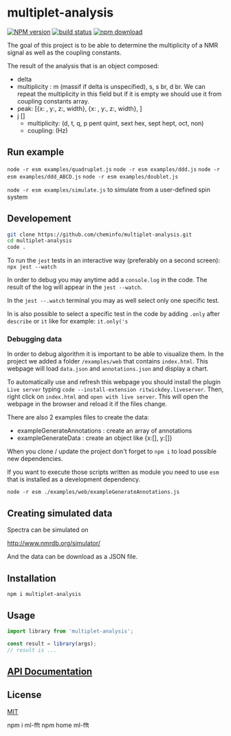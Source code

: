 # multiplet-analysis

[![NPM version][npm-image]][npm-url]
[![build status][ci-image]][ci-url]
[![npm download][download-image]][download-url]

The goal of this project is to be able to determine the multiplicity of
a NMR signal as well as the coupling constants.

The result of the analysis that is an object composed:

- delta
- multiplicity : m (massif if delta is unspecified), s, s br, d br. We can repeat the multiplicity in this field but if it is empty we should use it from coupling constants array.
- peak: [{x: , y:, z:, width}, {x: , y:, z:, width}, ]
- j []
  - multiplicity: (d, t, q, p pent quint, sext hex, sept hept, oct, non)
  - coupling: (Hz)

## Run example

`node -r esm examples/quadruplet.js`
`node -r esm examples/ddd.js`
`node -r esm examples/ddd_ABCD.js`
`node -r esm examples/doublet.js`

`node -r esm examples/simulate.js` to simulate from a user-defined spin system



## Developement

```bash
git clone https://github.com/cheminfo/multiplet-analysis.git
cd multiplet-analysis
code .
```

To run the `jest` tests in an interactive way (preferably on a second screen):
`npx jest --watch`

In order to debug you may anytime add a `console.log` in the code. The result of the log will appear in the `jest --watch`.

In the `jest --.watch` terminal you may as well select only one specific test.

In is also possible to select a specific test in the code by
adding `.only` after `describe` or `it` like for example: `it.only('s`

### Debugging data

In order to debug algorithm it is important to be able to visualize them. In the project we added a folder `/examples/web` that contains `index.html`.
This webpage will load `data.json` and `annotations.json` and display a chart.

To automatically use and refresh this webpage you should install the plugin `Live server` typing `code --install-extension ritwickdey.liveserver`. Then, right click on `index.html` and `open with live server`.
This will open the webpage in the browser and reload it if the files change.

There are also 2 examples files to create the data:

- exampleGenerateAnnotations : create an array of annotations
- exampleGenerateData : create an object like {x:[], y:[]}

When you clone / update the project don't forget to `npm i` to load possible new dependencies.

If you want to execute those scripts written as module you need to use `esm` that is installed as a development dependency.

`node -r esm ./examples/web/exampleGenerateAnnotations.js`

## Creating simulated data

Spectra can be simulated on

http://www.nmrdb.org/simulator/

And the data can be download as a JSON file.

## Installation

`npm i multiplet-analysis`

## Usage

```js
import library from 'multiplet-analysis';

const result = library(args);
// result is ...
```

## [API Documentation](https://cheminfo.github.io/multiplet-analysis/)

## License

[MIT](./LICENSE)

[npm-image]: https://img.shields.io/npm/v/multiplet-analysis.svg
[npm-url]: https://www.npmjs.com/package/multiplet-analysis
[ci-image]: https://github.com/cheminfo/multiplet-analysis/workflows/Node.js%20CI/badge.svg?branch=master
[ci-url]: https://github.com/cheminfo/multiplet-analysis/actions?query=workflow%3A%22Node.js+CI%22
[download-image]: https://img.shields.io/npm/dm/multiplet-analysis.svg
[download-url]: https://www.npmjs.com/package/multiplet-analysis

npm i ml-fft
npm home ml-fft

